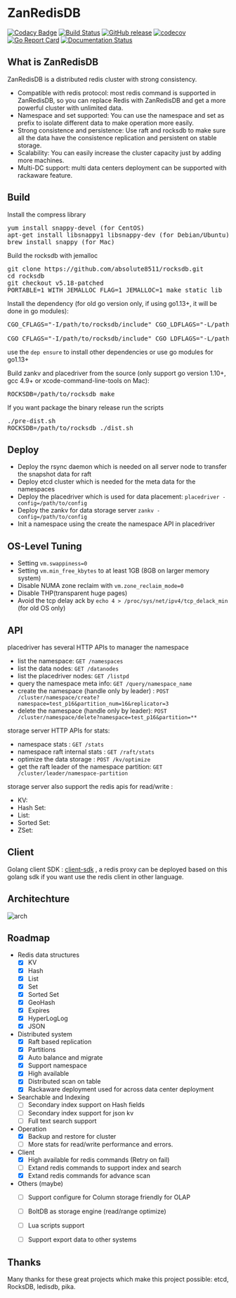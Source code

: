 # ZanRedisDB

[![Codacy Badge](https://api.codacy.com/project/badge/Grade/5bb2847636f343e79edf048a0394de04)](https://www.codacy.com/app/cool8511/youzan_ZanRedisDB?utm_source=github.com&amp;utm_medium=referral&amp;utm_content=youzan/ZanRedisDB&amp;utm_campaign=Badge_Grade)
[![Build Status](https://travis-ci.com/youzan/ZanRedisDB.svg?branch=master)](https://travis-ci.com/youzan/ZanRedisDB) [![GitHub release](https://img.shields.io/github/release/youzan/ZanRedisDB.svg)](https://github.com/youzan/ZanRedisDB/releases/latest) [![codecov](https://codecov.io/gh/youzan/ZanRedisDB/branch/master/graph/badge.svg)](https://codecov.io/gh/youzan/ZanRedisDB) [![Go Report Card](https://goreportcard.com/badge/github.com/youzan/ZanRedisDB)](https://goreportcard.com/report/github.com/youzan/ZanRedisDB) [![Documentation Status](https://readthedocs.org/projects/youzan-zanredisdb/badge/?version=latest)](http://youzan-zanredisdb.readthedocs.io/en/latest/?badge=latest)
 

## What is ZanRedisDB
ZanRedisDB is a distributed redis cluster with strong consistency.
- Compatible with redis protocol: most redis command is supported in ZanRedisDB, so you can replace Redis with ZanRedisDB and get a more powerful cluster with unlimited data.
- Namespace and set supported: You can use the namespace and set as prefix to isolate different data to make operation more easily. 
- Strong consistence and persistence: Use raft and rocksdb to make sure all the data have the consistence replication and persistent on stable storage.
- Scalability: You can easily increase the cluster capacity just by adding more machines.
- Multi-DC support: multi data centers deployment can be supported with rackaware feature.

## Build

Install the compress library
<pre>
yum install snappy-devel (for CentOS)
apt-get install libsnappy1 libsnappy-dev (for Debian/Ubuntu)
brew install snappy (for Mac)
</pre>

Build the rocksdb with jemalloc
<pre>
git clone https://github.com/absolute8511/rocksdb.git
cd rocksdb
git checkout v5.18-patched
PORTABLE=1 WITH_JEMALLOC_FLAG=1 JEMALLOC=1 make static_lib
</pre>

Install the dependency (for old go version only, if using go1.13+, it will be done in go modules):
<pre>
CGO_CFLAGS="-I/path/to/rocksdb/include" CGO_LDFLAGS="-L/path/to/rocksdb -lrocksdb -lstdc++ -lm -lsnappy -lrt -ljemalloc" go get github.com/youzan/gorocksdb

CGO_CFLAGS="-I/path/to/rocksdb/include" CGO_LDFLAGS="-L/path/to/rocksdb -lrocksdb -lstdc++ -lm -lsnappy -ljemalloc" go get github.com/youzan/gorocksdb (for MacOS)
</pre>

use the `dep ensure` to install other dependencies or use go modules for go1.13+

Build zankv and placedriver from the source (only support go version 1.10+, gcc 4.9+ or xcode-command-line-tools on Mac):
<pre>
ROCKSDB=/path/to/rocksdb make
</pre>

If you want package the binary release run the scripts
<pre>
./pre-dist.sh
ROCKSDB=/path/to/rocksdb ./dist.sh
</pre>

## Deploy

 * Deploy the rsync daemon which is needed on all server node to transfer the snapshot data for raft
 * Deploy etcd cluster which is needed for the meta data for the namespaces
 * Deploy the placedriver which is used for data placement: `placedriver -config=/path/to/config`
 * Deploy the zankv for data storage server `zankv -config=/path/to/config`
 * Init a namespace using the create the namespace API in placedriver

## OS-Level Tuning

 * Setting `vm.swappiness=0`
 * Setting `vm.min_free_kbytes` to at least 1GB (8GB on larger memory system)
 * Disable NUMA zone reclaim with `vm.zone_reclaim_mode=0`
 * Disable THP(transparent huge pages)
 * Avoid the tcp delay ack by `echo 4 > /proc/sys/net/ipv4/tcp_delack_min` (for old OS only)


## API
placedriver has several HTTP APIs to manager the namespace
 * list the namespace: `GET /namespaces`
 * list the data nodes: `GET /datanodes`
 * list the placedriver nodes: `GET /listpd`
 * query the namespace meta info: `GET /query/namespace_name`
 * create the namespace (handle only by leader) : `POST /cluster/namespace/create?namespace=test_p16&partition_num=16&replicator=3`
 * delete the namespace (handle only by leader): `POST /cluster/namespace/delete?namespace=test_p16&partition=**`

storage server HTTP APIs for stats:
 * namespace stats : `GET /stats`
 * namespace raft internal stats : `GET /raft/stats`
 * optimize the data storage : `POST /kv/optimize`
 * get the raft leader of the namespace partition: `GET /cluster/leader/namespace-partition`

storage server also support the redis apis for read/write :
 * KV:
 * Hash Set:
 * List:
 * Sorted Set:
 * ZSet:

## Client
Golang client SDK : [client-sdk] , a redis proxy can be deployed 
based on this golang sdk if you want use the redis client in other language.

## Architechture

![arch](doc/resource/zankv-arch.png)
## Roadmap
* Redis data structures
  - [x] KV
  - [x] Hash
  - [x] List
  - [x] Set
  - [x] Sorted Set
  - [x] GeoHash
  - [x] Expires
  - [x] HyperLogLog
  - [x] JSON
* Distributed system
  - [x] Raft based replication
  - [x] Partitions
  - [x] Auto balance and migrate
  - [x] Support namespace
  - [x] High available
  - [x] Distributed scan on table
  - [x] Rackaware deployment used for across data center deployment
* Searchable and Indexing
  - [ ] Secondary index support on Hash fields
  - [ ] Secondary index support for json kv
  - [ ] Full text search support
* Operation
  - [x] Backup and restore for cluster
  - [ ] More stats for read/write performance and errors.
* Client 
  - [x] High available for redis commands (Retry on fail)
  - [ ] Extand redis commands to support index and search
  - [x] Extand redis commands for advance scan
* Others (maybe)
  - [ ] Support configure for Column storage friendly for OLAP
  - [ ] BoltDB as storage engine (read/range optimize)
  - [ ] Lua scripts support
  - [ ] Support export data to other systems


[client-sdk]: https://github.com/youzan/go-zanredisdb

## Thanks

Many thanks for these great projects which make this project possible: etcd, RocksDB, ledisdb, pika.